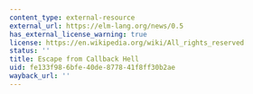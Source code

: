 ```yaml
---
content_type: external-resource
external_url: https://elm-lang.org/news/0.5
has_external_license_warning: true
license: https://en.wikipedia.org/wiki/All_rights_reserved
status: ''
title: Escape from Callback Hell
uid: fe133f98-6bfe-40de-8778-41f8ff30b2ae
wayback_url: ''
---
```

